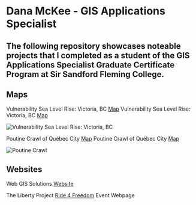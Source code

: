 # Dana McKee - GIS Applications Specialist
## **The following repository showcases noteable projects that I completed as a student of the GIS Applications Specialist Graduate Certificate Program at Sir Sandford Fleming College.**

## Maps

Vulnerability Sea Level Rise: Victoria, BC [Map](https://danammckee.github.io/Projects/Maps/SeaLevelRise_Victoria_BC.jpg)
Vulnerability Sea Level Rise: Victoria, BC [Map](https://danammckee.github.io/Projects/Maps/SeaLevelRise_Victoria_BC.pdf)

![Vulnerability Sea Level Rise: Victoria, BC](https://danammckee.github.io/Projects/Maps/SeaLevelRise_Victoria_BC.jpg)

Poutine Crawl of Québec City [Map](https://danammckee.github.io/Projects/Maps/PoutineCrawlofQuebecCity.jpg)
Poutine Crawl of Québec City [Map](https://danammckee.github.io/Projects/Maps/PoutineCrawlofQuebecCity.pdf)

![Poutine Crawl](https://danammckee.github.io/Projects/Maps/PoutineCrawlofQuebecCity.jpg)

## Websites

Web GIS Solutions [Website](https://luna.flemingcollege.ca/geom99/2021/web1/index.html)

The Liberty Project [Ride 4 Freedom](https://www.the-libertyproject.org/ride-4-freedom) Event Webpage


